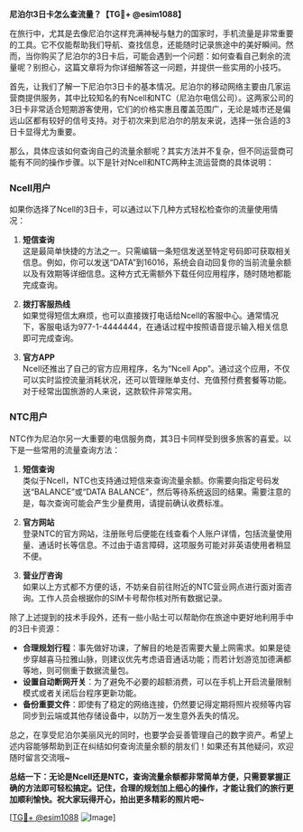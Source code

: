 **尼泊尔3日卡怎么查流量？【TG💪+ @esim1088】**

在旅行中，尤其是去像尼泊尔这样充满神秘与魅力的国家时，手机流量是非常重要的工具。它不仅能帮助我们导航、查找信息，还能随时记录旅途中的美好瞬间。然而，当你购买了尼泊尔的3日卡后，可能会遇到一个问题：如何查看自己剩余的流量呢？别担心，这篇文章将为你详细解答这一问题，并提供一些实用的小技巧。

首先，让我们了解一下尼泊尔3日卡的基本情况。尼泊尔的移动网络主要由几家运营商提供服务，其中比较知名的有Ncell和NTC（尼泊尔电信公司）。这两家公司的3日卡非常适合短期游客使用，它们的价格实惠且覆盖范围广，无论是城市还是偏远山区都有较好的信号支持。对于初次来到尼泊尔的朋友来说，选择一张合适的3日卡显得尤为重要。

那么，具体应该如何查询自己的流量余额呢？其实方法并不复杂，但不同运营商可能有不同的操作步骤。以下是针对Ncell和NTC两种主流运营商的具体说明：

### Ncell用户

如果你选择了Ncell的3日卡，可以通过以下几种方式轻松检查你的流量使用情况：

1. **短信查询**  
   这是最简单快捷的方法之一。只需编辑一条短信发送至特定号码即可获取相关信息。例如，你可以发送“DATA”到16016，系统会自动回复你的当前流量余额以及有效期等详细信息。这种方式无需额外下载任何应用程序，随时随地都能完成查询。

2. **拨打客服热线**  
   如果觉得短信太麻烦，也可以直接拨打电话给Ncell的客服中心。通常情况下，客服电话为977-1-4444444，在通话过程中按照语音提示输入相关信息即可完成查询。

3. **官方APP**  
   Ncell还推出了自己的官方应用程序，名为“Ncell App”。通过这个应用，不仅可以实时监控流量消耗状况，还可以管理账单支付、充值预付费套餐等功能。对于经常出国旅游的人来说，这款软件非常实用。

### NTC用户

NTC作为尼泊尔另一大重要的电信服务商，其3日卡同样受到很多旅客的喜爱。以下是一些常用的流量查询方法：

1. **短信查询**  
   类似于Ncell，NTC也支持通过短信来查询流量余额。你需要向指定号码发送“BALANCE”或“DATA BALANCE”，然后等待系统返回的结果。需要注意的是，每次查询可能会产生少量费用，请提前确认收费标准。

2. **官方网站**  
   登录NTC的官方网站，注册账号后便能在线查看个人账户详情，包括流量使用量、通话时长等信息。不过由于语言障碍，这项服务可能对非英语使用者稍显不便。

3. **营业厅咨询**  
   如果以上方式都不方便的话，不妨亲自前往附近的NTC营业网点进行面对面咨询。工作人员会根据你的SIM卡号帮你核对所有数据记录。

除了上述提到的技术手段外，还有一些小贴士可以帮助你在旅途中更好地利用手中的3日卡资源：

- **合理规划行程**：事先做好功课，了解目的地是否需要大量上网需求。如果是徒步穿越喜马拉雅山脉，则建议优先考虑语音通话功能；而若计划游览加德满都等地，则可侧重于数据流量包。
- **设置自动断网开关**：为了避免不必要的超额消费，可以在手机上开启流量限制模式或者关闭后台程序更新功能。
- **备份重要文件**：即使有了稳定的网络连接，仍然要记得定期将照片视频等内容同步到云端或其他存储设备中，以防万一发生意外丢失的情况。

总之，在享受尼泊尔美丽风光的同时，也要学会妥善管理自己的数字资产。希望上述内容能够帮助到正在纠结如何查询流量余额的朋友们！如果还有其他疑问，欢迎随时留言交流哦~

**总结一下：无论是Ncell还是NTC，查询流量余额都非常简单方便，只需要掌握正确的方法即可轻松搞定。记住，合理的规划加上细心的操作，才能让我们的旅行更加顺利愉快。祝大家玩得开心，拍出更多精彩的照片吧~**

[[TG💪+ @esim1088](https://t.me/s/esim1088) ![Image](https://i.postimg.cc/4NQfJmqS/Snipaste-2025-05-13-00-14-12.png)]